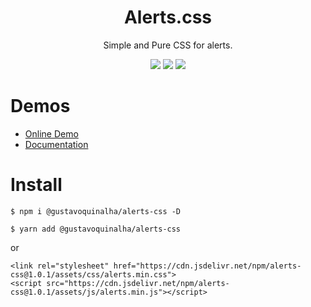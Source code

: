 
<div align="center">
<h1>Alerts.css</h1>
<p>Simple and Pure CSS for alerts.</p>
<img src="https://img.shields.io/badge/version-1.0.1-green.svg">
<img src="https://img.shields.io/github/issues/gustavoquinalha/alerts-css.svg">
<img src="https://img.shields.io/github/license/gustavoquinalha/alerts-css.svg">
</div>

# Demos
- [Online Demo](http://quinalha.me/alerts-css/)
- [Documentation](http://quinalha.me/alerts-css/#install)

# Install
```
$ npm i @gustavoquinalha/alerts-css -D
```
```
$ yarn add @gustavoquinalha/alerts-css
```
or
```
<link rel="stylesheet" href="https://cdn.jsdelivr.net/npm/alerts-css@1.0.1/assets/css/alerts.min.css">
<script src="https://cdn.jsdelivr.net/npm/alerts-css@1.0.1/assets/js/alerts.min.js"></script>
```